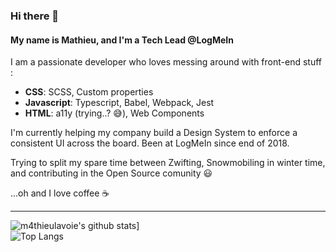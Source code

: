 ### Hi there 👋
#### My name is Mathieu, and I'm a Tech Lead @LogMeIn

I am a passionate developer who loves messing around with front-end stuff :

* **CSS**: SCSS, Custom properties
* **Javascript**: Typescript, Babel, Webpack, Jest
* **HTML**: a11y (trying..? 😅), Web Components

I'm currently helping my company build a Design System to enforce a consistent UI across the board. Been at LogMeIn since end of 2018.

Trying to split my spare time between Zwifting, Snowmobiling in winter time, and contributing in the Open Source comunity 😃

...oh and I love coffee ☕️

<hr />

![m4thieulavoie's github stats](https://github-readme-stats.vercel.app/api?username=m4thieulavoie&theme=dracula&count_private=true&show_icons=true)]
<br />
![Top Langs](https://github-readme-stats.vercel.app/api/top-langs/?username=m4thieulavoie&theme=dracula)

